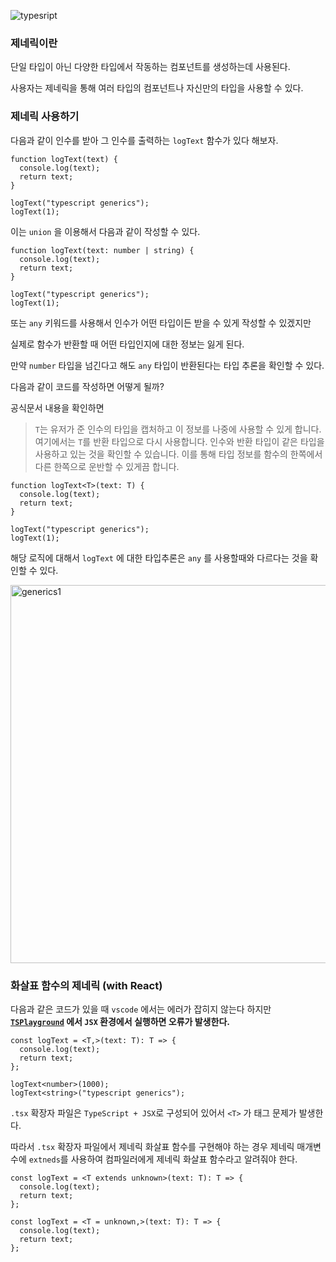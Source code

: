 ![typesript](https://user-images.githubusercontent.com/46440898/223417544-b1817a6d-4a50-49d6-9e55-3f6136fe00d6.png)

### 제네릭이란

단일 타입이 아닌 다양한 타입에서 작동하는 컴포넌트를 생성하는데 사용된다.

사용자는 제네릭을 통해 여러 타입의 컴포넌트나 자신만의 타입을 사용할 수 있다.

### 제네릭 사용하기

다음과 같이 인수를 받아 그 인수를 출력하는 `logText` 함수가 있다 해보자.

```tsx
function logText(text) {
  console.log(text);
  return text;
}

logText("typescript generics");
logText(1);
```

이는 `union` 을 이용해서 다음과 같이 작성할 수 있다.

```tsx
function logText(text: number | string) {
  console.log(text);
  return text;
}

logText("typescript generics");
logText(1);
```

또는 `any` 키워드를 사용해서 인수가 어떤 타입이든 받을 수 있게 작성할 수 있겠지만

실제로 함수가 반환할 때 어떤 타입인지에 대한 정보는 잃게 된다.

만약 `number` 타입을 넘긴다고 해도 `any` 타입이 반환된다는 타입 추론을 확인할 수 있다.

다음과 같이 코드를 작성하면 어떻게 될까?

공식문서 내용을 확인하면

> `T`는 유저가 준 인수의 타입을 캡처하고 이 정보를 나중에 사용할 수 있게 합니다.
> 여기에서는 `T`를 반환 타입으로 다시 사용합니다.
> 인수와 반환 타입이 같은 타입을 사용하고 있는 것을 확인할 수 있습니다.
> 이를 통해 타입 정보를 함수의 한쪽에서 다른 한쪽으로 운반할 수 있게끔 합니다.

```tsx
function logText<T>(text: T) {
  console.log(text);
  return text;
}

logText("typescript generics");
logText(1);
```

해당 로직에 대해서 `logText` 에 대한 타입추론은 `any` 를 사용할때와 다르다는 것을 확인할 수 있다.

<img width="605" alt="generics1" src="https://user-images.githubusercontent.com/46440898/224551274-ec43a075-7fc4-49c7-9596-be72a3475513.png">

### 화살표 함수의 제네릭 (with React)

다음과 같은 코드가 있을 때 `vscode` 에서는 에러가 잡히지 않는다 하지만 **[`TSPlayground`](https://www.typescriptlang.org/play) 에서 `JSX` 환경에서 실행하면 오류가 발생한다.**

```tsx
const logText = <T,>(text: T): T => {
  console.log(text);
  return text;
};

logText<number>(1000);
logText<string>("typescript generics");
```

`.tsx` 확장자 파일은 `TypeScript + JSX`로 구성되어 있어서 `<T>` 가 태그 문제가 발생한다.

따라서 `.tsx` 확장자 파일에서 제네릭 화살표 함수를 구현해야 하는 경우 제네릭 매개변수에 `extneds`를 사용하여 컴파일러에게 제네릭 화살표 함수라고 알려줘야 한다.

```tsx
const logText = <T extends unknown>(text: T): T => {
  console.log(text);
  return text;
};
```

```tsx
const logText = <T = unknown,>(text: T): T => {
  console.log(text);
  return text;
};
```
